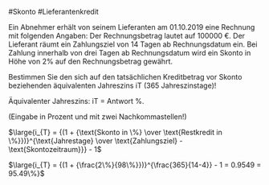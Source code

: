 #Skonto #Lieferantenkredit

Ein Abnehmer erhält von seinem Lieferanten am 01.10.2019 eine Rechnung mit folgenden Angaben: Der Rechnungsbetrag lautet auf 100000 €. Der Lieferant räumt ein Zahlungsziel von 14 Tagen ab Rechnungsdatum ein. Bei Zahlung innerhalb von drei Tagen ab Rechnungsdatum wird ein Skonto in Höhe von 2% auf den Rechnungsbetrag gewährt.

Bestimmen Sie den sich auf den tatsächlichen Kreditbetrag vor Skonto beziehenden äquivalenten Jahreszins iT (365 Jahreszinstage)!

Äquivalenter Jahreszins: iT = Antwort %.

(Eingabe in Prozent und mit zwei Nachkommastellen!)


$\large{i_{T} = {(1 + {\text{Skonto in \%} \over \text{Restkredit in \%}})}^{\text{Jahrestage} \over \text{Zahlungsziel} - \text{Skontozeitraum}}} - 1$  


$\large{i_{T} = {(1 + {\frac{2\%}{98\%}})}^{\frac{365}{14-4}} - 1 = 0.9549 = 95.49\%}$
